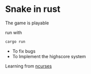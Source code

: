 # Snake in rust

The game is playable

run with

```bash
cargo run
```

- To fix bugs
- To Implement the highscore system

Learning from [ncurses](https://docs.rs/ncurses)
